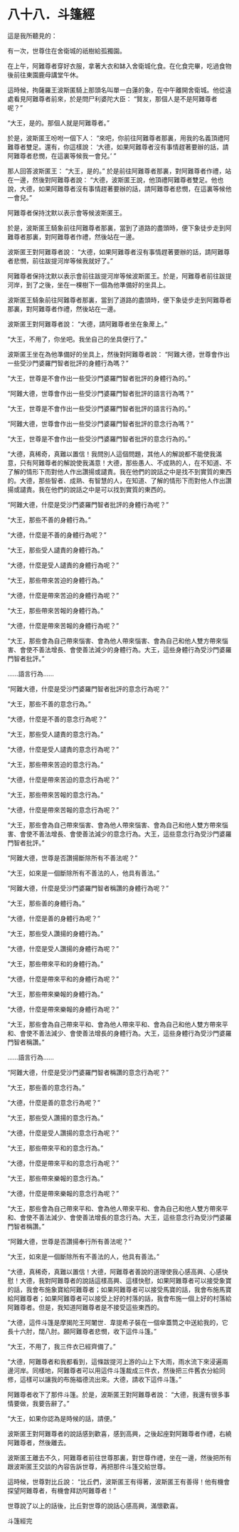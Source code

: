# 八十八．斗篷經

這是我所聽見的：

有一次，世尊住在舍衛城的祇樹給孤獨園。

在上午，阿難尊者穿好衣服，拿著大衣和缽入舍衛城化食。在化食完畢，吃過食物後前往東園鹿母講堂午休。

這時候，拘薩羅王波斯匿騎上那頭名叫單一白蓮的象，在中午離開舍衛城。他從遠處看見阿難尊者前來，於是問尸利婆陀大臣： “賢友，那個人是不是阿難尊者呢？”

“大王，是的。那個人就是阿難尊者。”

於是，波斯匿王吩咐一個下人： “來吧，你前往阿難尊者那裏，用我的名義頂禮阿難尊者雙足。還有，你這樣說： ‘大德，如果阿難尊者沒有事情趕著要辦的話，請阿難尊者悲憫，在這裏等候我一會兒。’ ”

那人回答波斯匿王： “大王，是的。” 於是前往阿難尊者那裏，對阿難尊者作禮，站在一邊，然後對阿難尊者說： “大德，波斯匿王說，他頂禮阿難尊者雙足。他也說，大德，如果阿難尊者沒有事情趕著要辦的話，請阿難尊者悲憫，在這裏等候他一會兒。”

阿難尊者保持沈默以表示會等候波斯匿王。

於是，波斯匿王騎象前往阿難尊者那裏，當到了道路的盡頭時，便下象徒步走到阿難尊者那裏，對阿難尊者作禮，然後站在一邊。

波斯匿王對阿難尊者說： “大德，如果阿難尊者沒有事情趕著要辦的話，請阿難尊者悲憫，前往跋提河岸等候我就好了。”

阿難尊者保持沈默以表示會前往跋提河岸等候波斯匿王。於是，阿難尊者前往跋提河岸，到了之後，坐在一棵樹下一個為他準備好的坐具上。

波斯匿王騎象前往阿難尊者那裏，當到了道路的盡頭時，便下象徒步走到阿難尊者那裏，對阿難尊者作禮，然後站在一邊。

波斯匿王對阿難尊者說： “大德，請阿難尊者坐在象蓆上。”

“大王，不用了，你坐吧。我坐自己的坐具便行了。”

波斯匿王坐在為他準備好的坐具上，然後對阿難尊者說： “阿難大德，世尊會作出一些受沙門婆羅門智者批評的身體行為嗎？”

“大王，世尊是不會作出一些受沙門婆羅門智者批評的身體行為的。”

“阿難大德，世尊會作出一些受沙門婆羅門智者批評的語言行為嗎？”

“大王，世尊是不會作出一些受沙門婆羅門智者批評的語言行為的。”

“阿難大德，世尊會作出一些受沙門婆羅門智者批評的意念行為嗎？”

“大王，世尊是不會作出一些受沙門婆羅門智者批評的意念行為的。”

“大德，真稀奇，真難以置信！我問別人這個問題，其他人的解說都不能使我滿意，只有阿難尊者的解說使我滿意！大德，那些愚人、不成熟的人，在不知道、不了解的情形下而對他人作出讚揚或譴責。我在他們的說話之中是找不到實質的東西的。大德，那些智者、成熟、有智慧的人，在知道、了解的情形下而對他人作出讚揚或譴責。我在他們的說話之中是可以找到實質的東西的。

“阿難大德，什麼是受沙門婆羅門智者批評的身體行為呢？”

“大王，那些不善的身體行為。”

“大德，什麼是不善的身體行為呢？”

“大王，那些受人譴責的身體行為。”

“大德，什麼是受人譴責的身體行為呢？”

“大王，那些帶來苦迫的身體行為。”

“大德，什麼是帶來苦迫的身體行為呢？”

“大王，那些帶來苦報的身體行為。”

“大德，什麼是帶來苦報的身體行為呢？”

“大王，那些會為自己帶來惱害、會為他人帶來惱害、會為自己和他人雙方帶來惱害、會使不善法增長、會使善法減少的身體行為。大王，這些身體行為受沙門婆羅門智者批評。”

……語言行為……

“阿難大德，什麼是受沙門婆羅門智者批評的意念行為呢？”

“大王，那些不善的意念行為。”

“大德，什麼是不善的意念行為呢？”

“大王，那些受人譴責的意念行為。”

“大德，什麼是受人譴責的意念行為呢？”

“大王，那些帶來苦迫的意念行為。”

“大德，什麼是帶來苦迫的意念行為呢？”

“大王，那些帶來苦報的意念行為。”

“大德，什麼是帶來苦報的意念行為呢？”

“大王，那些會為自己帶來惱害、會為他人帶來惱害、會為自己和他人雙方帶來惱害、會使不善法增長、會使善法減少的意念行為。大王，這些意念行為受沙門婆羅門智者批評。”

“阿難大德，世尊是否讚揚斷除所有不善法呢？”

“大王，如來是一個斷除所有不善法的人，他具有善法。”

“阿難大德，什麼是受沙門婆羅門智者稱讚的身體行為呢？”

“大王，那些善的身體行為。”

“大德，什麼是善的身體行為呢？”

“大王，那些受人讚揚的身體行為。”

“大德，什麼是受人讚揚的身體行為呢？”

“大王，那些帶來平和的身體行為。”

“大德，什麼是帶來平和的身體行為呢？”

“大王，那些帶來樂報的身體行為。”

“大德，什麼是帶來樂報的身體行為呢？”

“大王，那些會為自己帶來平和、會為他人帶來平和、會為自己和他人雙方帶來平和、會使不善法減少、會使善法增長的身體行為。大王，這些身體行為受沙門婆羅門智者稱讚。”

……語言行為……

“阿難大德，什麼是受沙門婆羅門智者稱讚的意念行為呢？”

“大王，那些善的意念行為。”

“大德，什麼是善的意念行為呢？”

“大王，那些受人讚揚的意念行為。”

“大德，什麼是受人讚揚的意念行為呢？”

“大王，那些帶來平和的意念行為。”

“大德，什麼是帶來平和的意念行為呢？”

“大王，那些帶來樂報的意念行為。”

“大德，什麼是帶來樂報的意念行為呢？”

“大王，那些會為自己帶來平和、會為他人帶來平和、會為自己和他人雙方帶來平和、會使不善法減少、會使善法增長的意念行為。大王，這些意念行為受沙門婆羅門智者稱讚。”

“阿難大德，世尊是否讚揚奉行所有善法呢？”

“大王，如來是一個斷除所有不善法的人，他具有善法。”

“大德，真稀奇，真難以置信！大德，阿難尊者善說的道理使我心感高興、心感快慰！大德，我對阿難尊者的說話這樣高興、這樣快慰，如果阿難尊者可以接受象寶的話，我會布施象寶給阿難尊者；如果阿難尊者可以接受馬寶的話，我會布施馬寶給阿難尊者；如果阿難尊者可以接受上好的村落的話，我會布施一個上好的村落給阿難尊者。但是，我知道阿難尊者是不接受這些東西的。

“大德，這件斗篷是摩揭陀王阿闍世．韋提希子裝在一個傘蓋筒之中送給我的，它長十六肘，闊八肘。願阿難尊者悲憫，收下這件斗篷。”

“大王，不用了，我三件衣已經齊備了。”

“大德，阿難尊者和我都看到，這條跋提河上游的山上下大雨，雨水流下來浸遍兩邊河岸。同樣地，阿難尊者可以用這件斗篷裁成三件衣，然後把三件舊衣分給同修，這樣可以讓我的布施福德流出來。大德，請收下這件斗篷。”

阿難尊者收下了那件斗篷。於是，波斯匿王對阿難尊者說： “大德，我還有很多事情要做，我要告辭了。”

“大王，如果你認為是時候的話，請便。”

波斯匿王對阿難尊者的說話感到歡喜，感到高興，之後起座對阿難尊者作禮，右繞阿難尊者，然後離去。

波斯匿王離去不久，阿難尊者前往世尊那裏，對世尊作禮，坐在一邊，然後把所有跟波斯匿王交談的內容告訴世尊，再把那件斗篷交給世尊。

這時候，世尊對比丘說： “比丘們，波斯匿王有得著，波斯匿王有善得！他有機會探望阿難尊者，有機會拜訪阿難尊者！”

世尊說了以上的話後，比丘對世尊的說話心感高興，滿懷歡喜。

斗篷經完 

